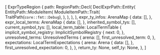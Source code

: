 [
    ExprTypeRegion {
        path: RegionPath::Decl(
            DeclExprPath::Entity(
                EntityPath::ModuleItem(
                    ModuleItemPath::Trait(
                        TraitPath(`core::fmt::Debug`),
                    ),
                ),
            ),
        ),
        expr_ty_infos: ArenaMap {
            data: [],
        },
        expr_local_terms: ArenaMap {
            data: [],
        },
        inherited_symbol_tys: [],
        current_symbol_tys: [],
        local_term_table: LocalTermTable {
            implicit_symbol_registry: ImplicitSymbolRegistry {
                next: 0,
            },
            unresolved_terms: UnresolvedTerms {
                arena: [],
                first_unresolved_term: 0,
            },
            expectations: LocalTermExpectations {
                arena: Arena {
                    data: [],
                },
                first_unresolved_expectation: 0,
            },
        },
        return_ty: None,
        self_ty: None,
    },
]